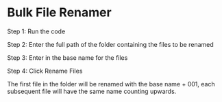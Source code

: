 # Bulk File Renamer

Step 1: Run the code


Step 2: Enter the full path of the folder containing the files to be renamed


Step 3: Enter in the base name for the files


Step 4: Click Rename Files


The first file in the folder will be renamed with the base name + 001, each subsequent file will have the same name counting upwards. 
